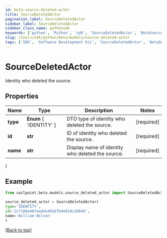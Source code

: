 ```yaml
---
id: beta-source-deleted-actor
title: SourceDeletedActor
pagination_label: SourceDeletedActor
sidebar_label: SourceDeletedActor
sidebar_class_name: pythonsdk
keywords: ['python', 'Python', 'sdk', 'SourceDeletedActor', 'BetaSourceDeletedActor'] 
slug: /tools/sdk/python/beta/models/source-deleted-actor
tags: ['SDK', 'Software Development Kit', 'SourceDeletedActor', 'BetaSourceDeletedActor']
---
```


# SourceDeletedActor

Identity who deleted the source.

## Properties

Name | Type | Description | Notes
------------ | ------------- | ------------- | -------------
**type** |  **Enum** [  'IDENTITY' ] | DTO type of identity who deleted the source. | [required]
**id** | **str** | ID of identity who deleted the source. | [required]
**name** | **str** | Display name of identity who deleted the source. | [required]
}

## Example

```python
from sailpoint.beta.models.source_deleted_actor import SourceDeletedActor

source_deleted_actor = SourceDeletedActor(
type='IDENTITY',
id='2c7180a46faadee4016fb4e018c20648',
name='William Wilson'
)

```
[[Back to top]](#) 


